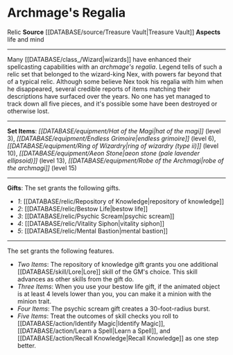 ﻿---
id: '2'
name: Archmage's Regalia
rarity: Common
rus_type_level: null
source: '[[DATABASE/source/Treasure Vault|Treasure Vault]]'
trait:
- '[[DATABASE/trait/Relic|Relic]]'
type: Set Relic

---
# Archmage's Regalia

<span class="item-trait">Relic</span>
**Source** [[DATABASE/source/Treasure Vault|Treasure Vault]] 
**Aspects** life and mind

---
Many [[DATABASE/class_/Wizard|wizards]] have enhanced their spellcasting capabilities with an _archmage's regalia_. Legend tells of such a relic set that belonged to the wizard-king Nex, with powers far beyond that of a typical relic. Although some believe Nex took his regalia with him when he disappeared, several credible reports of items matching their descriptions have surfaced over the years. No one has yet managed to track down all five pieces, and it's possible some have been destroyed or otherwise lost.

---
**Set Items**: _[[DATABASE/equipment/Hat of the Magi|hat of the magi]]_ (level 3), _[[DATABASE/equipment/Endless Grimoire|endless grimoire]]_ (level 6), _[[DATABASE/equipment/Ring of Wizardry|ring of wizardry (type ii)]]_ (level 10), _[[DATABASE/equipment/Aeon Stone|aeon stone (pale lavender ellipsoid)]]_ (level 13), _[[DATABASE/equipment/Robe of the Archmagi|robe of the archmagi]]_ (level 15)

---
**Gifts**: The set grants the following gifts.

* _1_: [[DATABASE/relic/Repository of Knowledge|repository of knowledge]]
* _2_: [[DATABASE/relic/Bestow Life|bestow life]]
* _3_: [[DATABASE/relic/Psychic Scream|psychic scream]]
* _4_: [[DATABASE/relic/Vitality Siphon|vitality siphon]]
* _5_: [[DATABASE/relic/Mental Bastion|mental bastion]]

---
The set grants the following features.

* _Two Items_: The repository of knowledge gift grants you one additional [[DATABASE/skill/Lore|Lore]] skill of the GM's choice. This skill advances as other skills from the gift do.
* _Three Items_: When you use your bestow life gift, if the animated object is at least 4 levels lower than you, you can make it a minion with the minion trait.
* _Four Items_: The psychic scream gift creates a 30-foot-radius burst.
* _Five Items_: Treat the outcomes of skill checks you roll to [[DATABASE/action/Identify Magic|Identify Magic]], [[DATABASE/action/Learn a Spell|Learn a Spell]], and [[DATABASE/action/Recall Knowledge|Recall Knowledge]] as one step better.